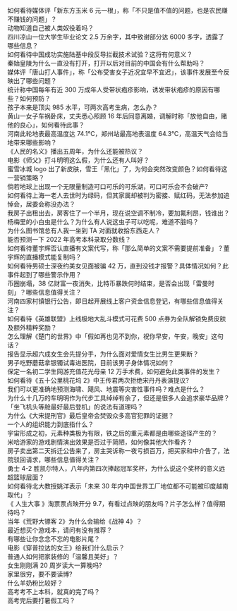 如何看待媒体评「新东方玉米 6 元一根」，称「不只是值不值的问题，也是农民赚不赚钱的问题」？  
动物知道自己被人类奴役着吗？  
四川凉山一位大学生毕业论文 2.5 万余字，其中致谢部分达 6000 多字，透露了哪些信息？  
如何看待中国成功实施陆基中段反导拦截技术试验？这将有何意义？  
秦始皇陵为什么一直没有打开，打开以后对目前的中国会有什么帮助吗？  
媒体评「唐山打人事件」，称「公布受害女子近况宜早不宜迟」，该事件发展至今反映出了哪些问题？  
统计称中国每年有近 300 万成年人受带状疱疹影响，诱发带状疱疹的原因有哪些？如何预防？  
孩子本来是顶尖 985 水平，可两次高考生病，怎么办？  
黄山一女子车祸卧床，丈夫悉心照顾 16 年后同意离婚，调解时称「放他自由，赌他的良心」，如何看待此事？  
河南此轮地表最高温度达 74.1℃，郑州站最高地表温度 64.3℃，高温天气会给当地带来哪些影响？  
《人民的名义》播出五周年，为什么还能被热议？  
电影《师父》打斗明明这么假，为什么还有人叫好？  
蜜雪冰城 logo 出了新皮肤，雪王「黑化」了，为何会突然改变颜色？如何看待这一营销策略？  
倘若地球上出现一个无限量制造可口可乐的可乐湖，可口可乐会不会破产?  
如何看待上海一老人去世时为绿码，但其家属却被判为密接、赋红码，无法参加追悼会，居委会称没办法？  
我房子出租出去，房客住了一个半月，现在说空调不制冷，要加氟利昂，钱谁出？  
杨梅里的小白虫是什么？为什么有人说这虫子可以吃呢，难道不脏吗？  
为什么图书馆总有人我一坐到 TA 对面就收拾东西走人？  
能否预测一下 2022 年高考本科录取分数线？  
如何看待董宇辉否认直播有文案代写，称「那么简单的文案不需要提前准备」？董宇辉的直播模式能复制吗？  
如何看待男硕士深夜约美女见面被骗 42 万，直到没钱才报警？具体情况如何？此事件起到了哪些警示作用？  
币圈崩塌，38 亿财富一夜消失，比特币暴跌何时结束，是否会出现「雷曼时刻」？哪些信息值得关注？  
河南四家村镇银行公告，即日起开展线上客户资金信息登记，有哪些信息值得关注？  
如何看待《英雄联盟》上线极地大乱斗模式可花费 500 点券为全队解锁免费皮肤及额外精粹奖励？  
怎么理解《楚门的世界》中「假如再也见不到你，祝你早安，午安，晚安」这句话？  
报告显示超六成女生会先提分手，为什么面对爱情女生比男生更果断？  
男子吃野蘑菇拿银镯试毒进医院，目前该男子身体情况如何？  
保定一名初二学生网游充值花光母亲 12 万手术费，如何避免此类事件的发生？  
如何看待《五十公里桃花坞 2》中王传君两次拒绝宋丹丹表演提议?  
我们可以更准确地预测海啸、飓风、地震等灾害性事件吗？难点是什么？  
为什么十几万的车明明作为代步工具绰绰有余了，但还是很多人会追求豪华品牌？  
「坐飞机头等舱最好最后登机」的说法有道理吗？  
为什么《大宋提刑官》最后皇帝会焚毁众多高官犯罪的证据？  
一个人的组织能力到底指什么？  
宇宙形成之初，元素种类极为有限，铁之后的重元素都是由哪些途径产生的？  
米哈游家的游戏剧情演出效果是否过于简陋，如何像其他大作看齐？  
房子卖出第二天拆迁公告来了，房主哭诉称一夜亏损百万，把买家和中介告了，法院驳回请求，哪些信息值得关注？  
勇士 4-2 胜凯尔特人，八年内第四次捧起冠军奖杯，为什么说这个奖杯的意义远超篮球层面？  
如何看待北大教授姚洋表示「未来 30 年内中国世界工厂地位都不可能被印度越南取代」？  
《 人生大事 》淘票票点映开分 9.7，有看过点映的朋友吗？片子怎么样？值得期待吗？  
当年《荒野大镖客 2》为什么会输给《战神 4》？  
最近想买个游戏本，请问有没有推荐？  
有哪些让你念念不忘的电影片尾？  
电影《穿普拉达的女王》给我们什么启示？  
普通人如何把家装修的「温馨且美好」？  
女生刚刚满 20 周岁读大一算晚吗?  
家里很穷，要不要读博?  
什么羊奶粉比较好？  
高考考不上本科，就真的完了吗？  
高考完后要打暑假工吗？  
